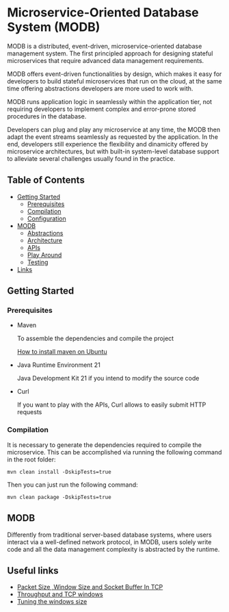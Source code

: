 # Microservice-Oriented Database System (MODB)

MODB is a distributed, event-driven, microservice-oriented database management system. The first principled approach for designing stateful microservices that require advanced data management requirements.

MODB offers event-driven functionalities by design, which makes it easy for developers to build stateful microservices that run on the cloud, at the same time offering abstractions developers are more used to work with.

MODB runs application logic in seamlessly within the application tier, not requiring developers to implement complex and error-prone stored procedures in the database.

Developers can plug and play any microservice at any time, the MODB then adapt the event streams seamlessly as requested by the application. In the end, developers still experience the flexibility and dinamicity offered by microservice architectures, but with built-in system-level database support to alleviate several challenges usually found in the practice.

## Table of Contents
- [Getting Started](#getting-started)
    * [Prerequisites](#prerequisites)
    * [Compilation](#compilation)
    * [Configuration](#config)
- [MODB](#modb)
    * [Abstractions](#abstractions)
    * [Architecture](#architecture)
    * [APIs](#apis)
    * [Play Around](#play)
    * [Testing](#test)
- [Links](#links)

## <a name="getting-started"></a>Getting Started

### <a name="prerequisites"></a>Prerequisites

- Maven

  To assemble the dependencies and compile the project

  [How to install maven on Ubuntu](https://www.hostinger.com/tutorials/how-to-install-maven-on-ubuntu)

- Java Runtime Environment 21 

  Java Development Kit 21 if you intend to modify the source code

- Curl 

  If you want to play with the APIs, Curl allows to easily submit HTTP requests

### <a name="compilation"></a>Compilation

It is necessary to generate the dependencies required to compile the microservice.
This can be accomplished via running the following command in the root folder:

```
mvn clean install -DskipTests=true
```

Then you can just run the following command:
```
mvn clean package -DskipTests=true
```

## <a name="modb"></a>MODB

Differently from traditional server-based database systems, where users interact via a well-defined network protocol, in MODB, users solely write code and all the data management complexity is abstracted by the runtime.

## <a name="links"></a>Useful links

- [Packet Size ,Window Size and Socket Buffer In TCP](https://stackoverflow.com/a/37267929/7735153)
- [Throughput and TCP windows](http://packetbomb.com/understanding-throughput-and-tcp-windows/)
- [Tuning the windows size](https://docs.oracle.com/cd/E23507_01/Platform.20073/ATGInstallGuide/html/s0507tuningthetcpwindowsize01.html)